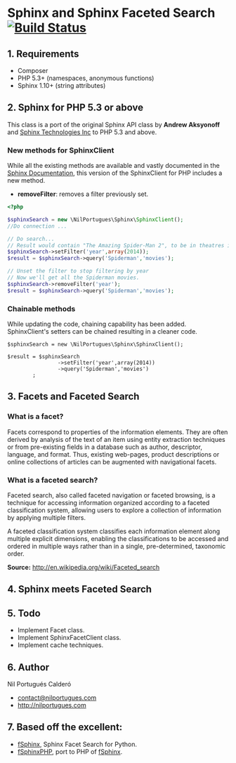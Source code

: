 # Sphinx and Sphinx Faceted Search [![Build Status](https://travis-ci.org/nilopc/NilPortugues_PHP_Sphinx.png?branch=master)](https://travis-ci.org/nilopc/NilPortugues_PHP_Sphinx)

## 1. Requirements
* Composer
* PHP 5.3+ (namespaces, anonymous functions)
* Sphinx 1.10+ (string attributes)

## 2. Sphinx for PHP 5.3 or above
This class is a port of the original Sphinx API class by **Andrew Aksyonoff** and [Sphinx Technologies Inc][1] to PHP 5.3 and above.

### New methods for SphinxClient
While all the existing methods are available and vastly documented in the [Sphinx Documentation][2], this version of the SphinxClient for PHP includes a new method.

* **removeFilter**: removes a filter previously set.

```php
<?php

$sphinxSearch = new \NilPortugues\Sphinx\SphinxClient();
//Do connection ...

// Do search...
// Result would contain "The Amazing Spider-Man 2", to be in theatres in 2014.
$sphinxSearch->setFilter('year',array(2014));
$result = $sphinxSearch->query('Spiderman','movies');

// Unset the filter to stop filtering by year
// Now we'll get all the Spiderman movies.
$sphinxSearch->removeFilter('year');
$result = $sphinxSearch->query('Spiderman','movies');
```
### Chainable methods
While updating the code, chaining capability has been added. SphinxClient's setters can be chained resulting in a cleaner code.
```
$sphinxSearch = new \NilPortugues\Sphinx\SphinxClient();

$result = $sphinxSearch
                ->setFilter('year',array(2014))
                ->query('Spiderman','movies')
        ;

```


## 3. Facets and Faceted Search

### What is a facet?
Facets correspond to properties of the information elements. They are often derived by analysis of the text of an item using entity extraction techniques or from pre-existing fields in a database such as author, descriptor, language, and format. Thus, existing web-pages, product descriptions or online collections of articles can be augmented with navigational facets.

### What is a faceted search?
Faceted search, also called faceted navigation or faceted browsing, is a technique for accessing information organized according to a faceted classification system, allowing users to explore a collection of information by applying multiple filters.

A faceted classification system classifies each information element along multiple explicit dimensions, enabling the classifications to be accessed and ordered in multiple ways rather than in a single, pre-determined, taxonomic order.

**Source:** http://en.wikipedia.org/wiki/Faceted_search

## 4. Sphinx meets Faceted Search


## 5. Todo
* Implement Facet class.
* Implement SphinxFacetClient class.
* Implement cache techniques.

## 6. Author
Nil Portugués Calderó
 - <contact@nilportugues.com>
 - http://nilportugues.com

## 7. Based off the excellent:
 * [fSphinx][3], Sphinx Facet Search for Python.
 * [fSphinxPHP][4], port to PHP of [fSphinx][3].

[1]: http://sphinxsearch.com
[2]: http://sphinxsearch.com/docs/current.html
[3]: https://github.com/alexksikes/fSphinx
[4]: https://github.com/gigablah/fsphinxphp